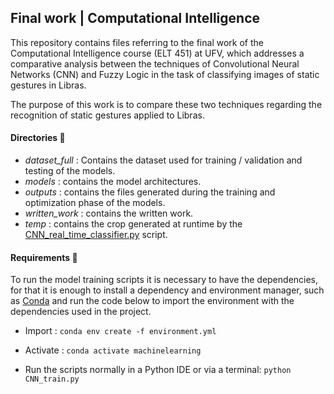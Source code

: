 ## Final work | Computational Intelligence

This repository contains files referring to the final work of the Computational Intelligence course (ELT 451) at UFV, which addresses a comparative analysis between the techniques of Convolutional Neural Networks (CNN) and Fuzzy Logic in the task of classifying images of static gestures in Libras.

The purpose of this work is to compare these two techniques regarding the recognition of static gestures applied to Libras.

#### Directories :file_folder:

* *dataset_full* : Contains the dataset used for training / validation and testing of the models.
* *models* : contains the model architectures.
* *outputs* : contains the files generated during the training and optimization phase of the models.
* *written_work* : contains the written work.
* *temp* : contains the crop generated at runtime by the [CNN_real_time_classifier.py](https://github.com/IureRosa/comp-Intelligence/TrabFinal/blob/master/CNN_real_time_classifier.py) script.


#### Requirements :bookmark_tabs:

To run the model training scripts it is necessary to have the dependencies, for that it is enough to install a dependency and environment manager, such as [Conda](https://docs.conda.io/en/latest/conda.html) and run the code below to import the environment with the dependencies used in the project.

* Import : ```conda env create -f environment.yml```

* Activate : ```conda activate machinelearning```

* Run the scripts normally in a Python IDE or via a terminal: ```python CNN_train.py ```